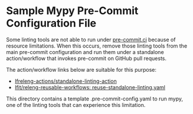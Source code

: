 <!--
# SPDX-License-Identifier: Apache-2.0
# SPDX-FileCopyrightText: 2025 The Linux Foundation
-->

# Sample Mypy Pre-Commit Configuration File

Some linting tools are not able to run under [pre-commit.ci][pre-commit.ci]
because of resource limitations. When this occurs, remove those linting tools
from the main pre-commit configuration and run them under a standalone
action/workflow that invokes pre-commit on GitHub pull requests.

The action/workflow links below are suitable for this purpose:

- [lfreleng-actions/standalone-linting-action][action]
- [lfit/releng-reusable-workflows: reuse-standalone-linting.yaml][workflow]

This directory contains a template .pre-commit-config.yaml to run mypy, one
of the linting tools that can experience this limitation.

<!-- markdownlint-disable MD013 -->

[pre-commit.ci]: https://pre-commit.ci/
[action]: https://github.com/lfreleng-actions/standalone-linting-action/
[workflow]: https://github.com/lfit/releng-reusable-workflows/blob/main/.github/workflows/reuse-standalone-linting.yaml
